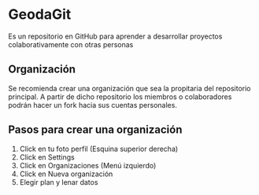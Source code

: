 # GeodaGit
Es un repositorio en GitHub para aprender a desarrollar proyectos colaborativamente con otras personas

## Organización 
Se recomienda crear una organización que sea la propitaria del repositorio principal. A partir de dicho repositorio los miembros o colaboradores podrán hacer un fork hacia sus cuentas personales.

## Pasos para crear una organización
1. Click en tu foto perfil (Esquina superior derecha)
2. Click en Settings
3. Click en Organizaciones (Menú izquierdo)
4. Click en Nueva organización
5. Elegir plan y lenar datos
